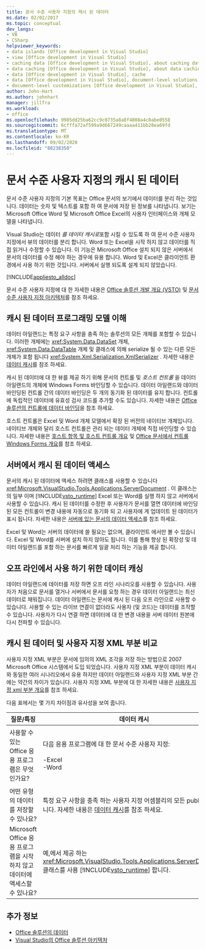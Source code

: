 ```yaml
---
title: 문서 수준 사용자 지정의 캐시 된 데이터
ms.date: 02/02/2017
ms.topic: conceptual
dev_langs:
- VB
- CSharp
helpviewer_keywords:
- data islands [Office development in Visual Studio]
- view [Office development in Visual Studio]
- caching data [Office development in Visual Studio], about caching data
- data caching [Office development in Visual Studio], about data caching
- data [Office development in Visual Studio], cache
- data [Office development in Visual Studio], document-level solutions
- document-level customizations [Office development in Visual Studio], data model
author: John-Hart
ms.author: johnhart
manager: jillfra
ms.workload:
- office
ms.openlocfilehash: 9985dd25ba62cc9c0735a8a8f4008a4c0abe0558
ms.sourcegitcommit: 6cfffa72af599a9d667249caaaa411bb28ea69fd
ms.translationtype: MT
ms.contentlocale: ko-KR
ms.lasthandoff: 09/02/2020
ms.locfileid: "88238350"
---
```

# <a name="cached-data-in-document-level-customizations"></a>문서 수준 사용자 지정의 캐시 된 데이터
  문서 수준 사용자 지정의 기본 목표는 Office 문서의 보기에서 데이터를 분리 하는 것입니다. 데이터는 숫자 및 텍스트를 포함 하 여 문서에 저장 된 정보를 나타냅니다. 보기는 Microsoft Office Word 및 Microsoft Office Excel의 사용자 인터페이스와 개체 모델을 나타냅니다.

 Visual Studio는 데이터 *를 데이터* *캐시로*포함 시킬 수 있도록 하 여 문서 수준 사용자 지정에서 뷰의 데이터를 분리 합니다. Word 또는 Excel을 시작 하지 않고 데이터를 직접 읽거나 수정할 수 있습니다. 이 기능은 Microsoft Office 설치 되지 않은 서버에서 문서의 데이터를 수정 해야 하는 경우에 유용 합니다. Word 및 Excel은 클라이언트 환경에서 사용 하기 위한 것입니다. 서버에서 실행 되도록 설계 되지 않았습니다.

 [!INCLUDE[appliesto_alldoc](../vsto/includes/appliesto-alldoc-md.md)]

 문서 수준 사용자 지정에 대 한 자세한 내용은 [Office 솔루션 개발 개요 &#40;VSTO&#41;](../vsto/office-solutions-development-overview-vsto.md) 및 [문서 수준 사용자 지정 아키텍처](../vsto/architecture-of-document-level-customizations.md)를 참조 하세요.

## <a name="understand-the-cached-data-programming-model"></a>캐시 된 데이터 프로그래밍 모델 이해
 데이터 아일랜드는 특정 요구 사항을 충족 하는 솔루션의 모든 개체를 포함할 수 있습니다. 이러한 개체에는 <xref:System.Data.DataSet> 개체, <xref:System.Data.DataTable> 개체 및 클래스에 의해 serialize 될 수 있는 다른 모든 개체가 포함 됩니다 <xref:System.Xml.Serialization.XmlSerializer> . 자세한 내용은 [데이터 캐시](../vsto/caching-data.md)를 참조 하세요.

 캐시 된 데이터에 대 한 뷰를 제공 하기 위해 문서의 컨트롤 및 *호스트 컨트롤* 을 데이터 아일랜드의 개체에 Windows Forms 바인딩할 수 있습니다. 데이터 아일랜드와 데이터 바인딩된 컨트롤 간의 데이터 바인딩은 두 개의 동기화 된 데이터를 유지 합니다. 컨트롤에 독립적인 데이터에 유효성 검사 코드를 추가할 수도 있습니다. 자세한 내용은 [Office 솔루션의 컨트롤에 데이터 바인딩](../vsto/binding-data-to-controls-in-office-solutions.md)을 참조 하세요.

 호스트 컨트롤은 Excel 및 Word 개체 모델에서 확장 된 버전의 네이티브 개체입니다. 네이티브 개체와 달리 호스트 컨트롤은 관리 되는 데이터 개체에 직접 바인딩할 수 있습니다. 자세한 내용은 [호스트 항목 및 호스트 컨트롤 개요](../vsto/host-items-and-host-controls-overview.md) 및 [Office 문서에서 컨트롤 Windows Forms 개요](../vsto/windows-forms-controls-on-office-documents-overview.md)를 참조 하세요.

## <a name="access-cached-data-on-the-server"></a>서버에서 캐시 된 데이터 액세스
 문서의 캐시 된 데이터에 액세스 하려면 클래스를 사용할 수 있습니다 <xref:Microsoft.VisualStudio.Tools.Applications.ServerDocument> . 이 클래스는의 일부 이며 [!INCLUDE[vsto_runtime](../vsto/includes/vsto-runtime-md.md)] Excel 또는 Word를 실행 하지 않고 서버에서 사용할 수 있습니다. 캐시 된 데이터를 수정한 후 사용자가 문서를 열면 데이터에 바인딩된 모든 컨트롤이 변경 내용에 자동으로 동기화 되 고 사용자에 게 업데이트 된 데이터가 표시 됩니다. 자세한 내용은 [서버에 있는 문서의 데이터 액세스](../vsto/accessing-data-in-documents-on-the-server.md)를 참조 하세요.

 Excel 및 Word는 서버의 데이터에 쓸 필요는 없으며, 클라이언트 에서만 볼 수 있습니다. Excel 및 Word를 서버에 설치 하지 않아도 됩니다. 이를 통해 향상 된 확장성 및 데이터 아일랜드를 포함 하는 문서를 빠르게 일괄 처리 하는 기능을 제공 합니다.

## <a name="data-caching-for-offline-use"></a>오프 라인에서 사용 하기 위한 데이터 캐싱
 데이터 아일랜드에 데이터를 저장 하면 오프 라인 시나리오를 사용할 수 있습니다. 사용자가 처음으로 문서를 열거나 서버에서 문서를 요청 하는 경우 데이터 아일랜드는 최신 데이터로 채워집니다. 데이터 아일랜드는 문서에 캐시 된 다음 오프 라인으로 사용할 수 있습니다. 사용할 수 있는 라이브 연결이 없더라도 사용자 (및 코드)는 데이터를 조작할 수 있습니다. 사용자가 다시 연결 하면 데이터에 대 한 변경 내용을 서버 데이터 원본에 다시 전파할 수 있습니다.

## <a name="cached-data-and-custom-xml-parts-compared"></a>캐시 된 데이터 및 사용자 지정 XML 부분 비교
 사용자 지정 XML 부분은 문서에 임의의 XML 조각을 저장 하는 방법으로 2007 Microsoft Office 시스템에서 도입 되었습니다. 사용자 지정 XML 부분이 데이터 캐시와 동일한 여러 시나리오에서 유용 하지만 데이터 아일랜드와 사용자 지정 XML 부분 간에는 약간의 차이가 있습니다. 사용자 지정 XML 부분에 대 한 자세한 내용은 [사용자 지정 xml 부분 개요](../vsto/custom-xml-parts-overview.md)를 참조 하세요.

 다음 표에서는 몇 가지 차이점과 유사성을 보여 줍니다.

|질문/특징|데이터 캐시|사용자 지정 XML 부분|
|-|----------------|----------------------|
|사용할 수 있는 Office 응용 프로그램은 무엇 인가요?|다음 응용 프로그램에 대 한 문서 수준 사용자 지정:<br /><br /> -Excel<br />-Word|다음 응용 프로그램에 대 한 문서 수준 및 응용 프로그램 수준 솔루션:<br /><br /> -Excel<br />-PowerPoint<br />-Word|
|어떤 유형의 데이터를 저장할 수 있나요?|특정 요구 사항을 충족 하는 사용자 지정 어셈블리의 모든 public 개체입니다. 자세한 내용은 [데이터 캐시](../vsto/caching-data.md)를 참조 하세요.|모든 XML 데이터입니다.|
|Microsoft Office 응용 프로그램을 시작 하지 않고 데이터에 액세스할 수 있나요?|예,에서 제공 하는 <xref:Microsoft.VisualStudio.Tools.Applications.ServerDocument> 클래스를 사용 [!INCLUDE[vsto_runtime](../vsto/includes/vsto-runtime-md.md)] 합니다.|예. <xref:System.IO.Packaging> 네임 스페이스의 클래스를 사용 하거나 OPEN XML 형식 SDK를 사용 하 여 사용 합니다.|

## <a name="see-also"></a>추가 정보
- [Office 솔루션의 데이터](../vsto/data-in-office-solutions.md)
- [Visual Studio의 Office 솔루션 아키텍처](../vsto/architecture-of-office-solutions-in-visual-studio.md)
